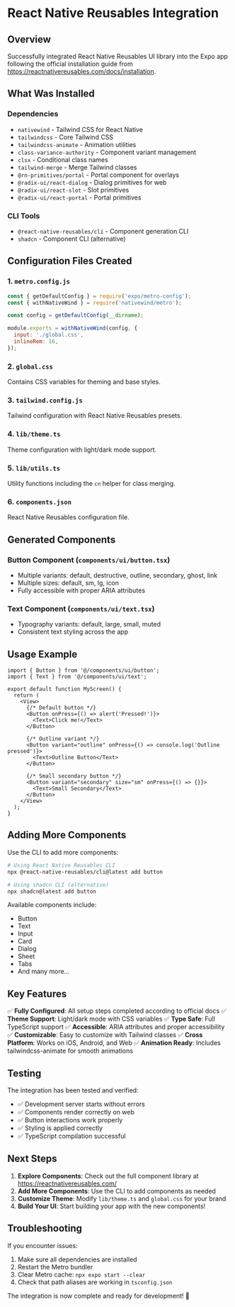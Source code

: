 # React Native Reusables Integration

## Overview
Successfully integrated React Native Reusables UI library into the Expo app following the official installation guide from https://reactnativereusables.com/docs/installation.

## What Was Installed

### Dependencies
- `nativewind` - Tailwind CSS for React Native
- `tailwindcss` - Core Tailwind CSS
- `tailwindcss-animate` - Animation utilities
- `class-variance-authority` - Component variant management
- `clsx` - Conditional class names
- `tailwind-merge` - Merge Tailwind classes
- `@rn-primitives/portal` - Portal component for overlays
- `@radix-ui/react-dialog` - Dialog primitives for web
- `@radix-ui/react-slot` - Slot primitives
- `@radix-ui/react-portal` - Portal primitives

### CLI Tools
- `@react-native-reusables/cli` - Component generation CLI
- `shadcn` - Component CLI (alternative)

## Configuration Files Created

### 1. `metro.config.js`
```javascript
const { getDefaultConfig } = require('expo/metro-config');
const { withNativeWind } = require('nativewind/metro');

const config = getDefaultConfig(__dirname);

module.exports = withNativeWind(config, {
  input: './global.css',
  inlineRem: 16,
});
```

### 2. `global.css`
Contains CSS variables for theming and base styles.

### 3. `tailwind.config.js`
Tailwind configuration with React Native Reusables presets.

### 4. `lib/theme.ts`
Theme configuration with light/dark mode support.

### 5. `lib/utils.ts`
Utility functions including the `cn` helper for class merging.

### 6. `components.json`
React Native Reusables configuration file.

## Generated Components

### Button Component (`components/ui/button.tsx`)
- Multiple variants: default, destructive, outline, secondary, ghost, link
- Multiple sizes: default, sm, lg, icon
- Fully accessible with proper ARIA attributes

### Text Component (`components/ui/text.tsx`)
- Typography variants: default, large, small, muted
- Consistent text styling across the app

## Usage Example

```tsx
import { Button } from '@/components/ui/button';
import { Text } from '@/components/ui/text';

export default function MyScreen() {
  return (
    <View>
      {/* Default button */}
      <Button onPress={() => alert('Pressed!')}>
        <Text>Click me!</Text>
      </Button>

      {/* Outline variant */}
      <Button variant="outline" onPress={() => console.log('Outline pressed')}>
        <Text>Outline Button</Text>
      </Button>

      {/* Small secondary button */}
      <Button variant="secondary" size="sm" onPress={() => {}}>
        <Text>Small Secondary</Text>
      </Button>
    </View>
  );
}
```

## Adding More Components

Use the CLI to add more components:

```bash
# Using React Native Reusables CLI
npx @react-native-reusables/cli@latest add button

# Using shadcn CLI (alternative)
npx shadcn@latest add button
```

Available components include:
- Button
- Text
- Input
- Card
- Dialog
- Sheet
- Tabs
- And many more...

## Key Features

✅ **Fully Configured**: All setup steps completed according to official docs
✅ **Theme Support**: Light/dark mode with CSS variables
✅ **Type Safe**: Full TypeScript support
✅ **Accessible**: ARIA attributes and proper accessibility
✅ **Customizable**: Easy to customize with Tailwind classes
✅ **Cross Platform**: Works on iOS, Android, and Web
✅ **Animation Ready**: Includes tailwindcss-animate for smooth animations

## Testing

The integration has been tested and verified:
- ✅ Development server starts without errors
- ✅ Components render correctly on web
- ✅ Button interactions work properly
- ✅ Styling is applied correctly
- ✅ TypeScript compilation successful

## Next Steps

1. **Explore Components**: Check out the full component library at https://reactnativereusables.com/
2. **Add More Components**: Use the CLI to add components as needed
3. **Customize Theme**: Modify `lib/theme.ts` and `global.css` for your brand
4. **Build Your UI**: Start building your app with the new components!

## Troubleshooting

If you encounter issues:
1. Make sure all dependencies are installed
2. Restart the Metro bundler
3. Clear Metro cache: `npx expo start --clear`
4. Check that path aliases are working in `tsconfig.json`

The integration is now complete and ready for development! 🎉
